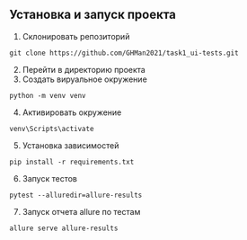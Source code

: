 ## Установка и запуск проекта

1. Склонировать репозиторий
```
git clone https://github.com/GHMan2021/task1_ui-tests.git
```
2. Перейти в директорию проекта
3. Создать вируальное окружение
```
python -m venv venv
```
4. Активировать окружение
```
venv\Scripts\activate
```
5. Установка зависимостей
```
pip install -r requirements.txt
```
6. Запуск тестов
```
pytest --alluredir=allure-results
```
7. Запуск отчета allure по тестам
```
allure serve allure-results
```